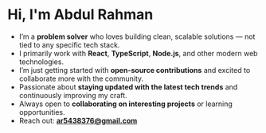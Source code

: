 # Hi, I'm Abdul Rahman

- I’m a **problem solver** who loves building clean, scalable solutions — not tied to any specific tech stack.
- I primarily work with **React**, **TypeScript**, **Node.js**, and other modern web technologies.
- I’m just getting started with **open-source contributions** and excited to collaborate more with the community.
- Passionate about **staying updated with the latest tech trends** and continuously improving my craft.
- Always open to **collaborating on interesting projects** or learning opportunities.
- Reach out: **ar5438376@gmail.com**
